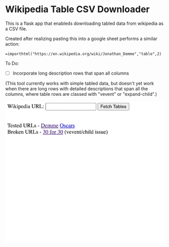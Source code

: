 # Wikipedia Table CSV Downloader
This is a flask app that enableds downloading tabled data from wikipedia as a CSV file.

Created after realizing pasting this into a google sheet performs a similar action:

```
=importhtml("https://en.wikipedia.org/wiki/Jonathan_Demme","table",2)
```

To Do:

- [ ] Incorporate long description rows that span all columns

(This tool currently works with simple tabled data, but doesn't yet work when there are long rows with detailed descriptions that span all the columns, where table rows are classed with "vevent" or "expand-child".)

![Image](wiki_csv_downloader.gif)
